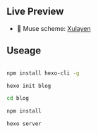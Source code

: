 
## Live Preview

* :heart_decoration: Muse scheme: [Xulayen](http://xulayen.imwork.net/) 

## Useage

``` bash

npm install hexo-cli -g

hexo init blog

cd blog

npm install

hexo server

```
